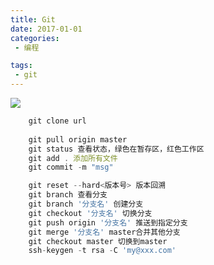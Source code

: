```yaml
---
title: Git
date: 2017-01-01
categories:
 - 编程

tags:
 - git 
---
```

![](https://cdn.jsdelivr.net/gh/levidc/blogImg/img/16.jpg)

<!-- more -->
```js
    git clone url
    
    git pull origin master 
    git status 查看状态，绿色在暂存区，红色工作区
    git add . 添加所有文件
    git commit -m "msg"

    git reset --hard<版本号> 版本回溯
    git branch 查看分支
    git branch '分支名' 创建分支
    git checkout '分支名' 切换分支
    git push origin '分支名' 推送到指定分支
    git merge '分支名' master合并其他分支
    git checkout master 切换到master
    ssh-keygen -t rsa -C 'my@xxx.com'
```